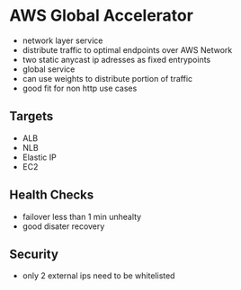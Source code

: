 # AWS Global Accelerator
- network layer service
- distribute traffic to optimal endpoints over AWS Network
- two static anycast ip adresses as fixed entrypoints
- global service
- can use weights to distribute portion of traffic
- good fit for non http use cases
## Targets
- ALB
- NLB
- Elastic IP
- EC2
## Health Checks
- failover less than 1 min unhealty
- good disater recovery
## Security
- only 2 external ips need to be whitelisted

